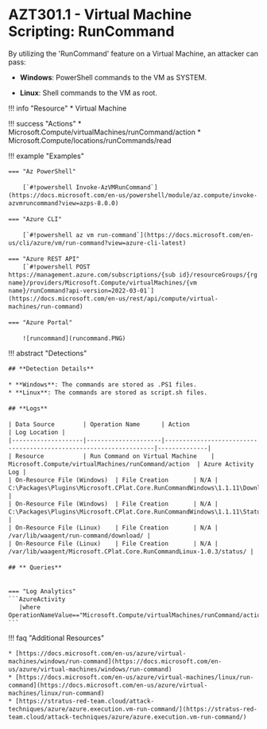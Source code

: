 # AZT301.1 - Virtual Machine Scripting: RunCommand

By utilizing the 'RunCommand' feature on a Virtual Machine, an attacker can pass:

* **Windows**: PowerShell commands to the VM as SYSTEM.

* **Linux**: Shell commands to the VM as root.

!!! info "Resource"
		* Virtual Machine

!!! success "Actions"
		* Microsoft.Compute/virtualMachines/runCommand/action
		* Microsoft.Compute/locations/runCommands/read

!!! example "Examples"
 
    === "Az PowerShell"

        [`#!powershell Invoke-AzVMRunCommand`](https://docs.microsoft.com/en-us/powershell/module/az.compute/invoke-azvmruncommand?view=azps-8.0.0)
		
    === "Azure CLI"

        [`#!powershell az vm run-command`](https://docs.microsoft.com/en-us/cli/azure/vm/run-command?view=azure-cli-latest)
		
    === "Azure REST API"	
		[`#!powershell POST https://management.azure.com/subscriptions/{sub id}/resourceGroups/{rg name}/providers/Microsoft.Compute/virtualMachines/{vm name}/runCommand?api-version=2022-03-01`](https://docs.microsoft.com/en-us/rest/api/compute/virtual-machines/run-command)

    === "Azure Portal"

        ![runcommand](runcommand.PNG)

!!! abstract "Detections"

	## **Detection Details**

	* **Windows**: The commands are stored as .PS1 files. 
	* **Linux**: The commands are stored as script.sh files. 

	## **Logs** 

    | Data Source        | Operation Name      | Action                                                            | Log Location |
    |--------------------|---------------------|-------------------------------------------------------------------|--------------|
    | Resource           | Run Command on Virtual Machine	 | Microsoft.Compute/virtualMachines/runCommand/action	| Azure Activity Log |
	| On-Resource File (Windows)  | File Creation       | N/A |  C:\Packages\Plugins\Microsoft.CPlat.Core.RunCommandWindows\1.1.11\Downloads |            
	| On-Resource File (Windows)  | File Creation       | N/A |  C:\Packages\Plugins\Microsoft.CPlat.Core.RunCommandWindows\1.1.11\Status          | 
	| On-Resource File (Linux)    | File Creation       | N/A |  /var/lib/waagent/run-command/download/ | 
	| On-Resource File (Linux)    | File Creation       | N/A |  /var/lib/waagent/Microsoft.CPlat.Core.RunCommandLinux-1.0.3/status/ |
	
	## ** Queries**

	
	=== "Log Analytics"
	```AzureActivity 
	   |where OperationNameValue=="Microsoft.Compute/virtualMachines/runCommand/action"
	```



!!! faq "Additional Resources"

	* [https://docs.microsoft.com/en-us/azure/virtual-machines/windows/run-command](https://docs.microsoft.com/en-us/azure/virtual-machines/windows/run-command)
	* [https://docs.microsoft.com/en-us/azure/virtual-machines/linux/run-command](https://docs.microsoft.com/en-us/azure/virtual-machines/linux/run-command)
	* [https://stratus-red-team.cloud/attack-techniques/azure/azure.execution.vm-run-command/](https://stratus-red-team.cloud/attack-techniques/azure/azure.execution.vm-run-command/)
